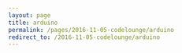 ```yaml
---
layout: page
title: arduino
permalink: /pages/2016-11-05-codelounge/arduino
redirect_to: /2016-11-05-codelounge/arduino
---
```

